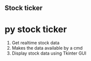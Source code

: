 ## Stock ticker
# py stock ticker

1. Get realtime stock data 
2. Makes the data available by a cmd
3. Display stock data using Tkinter GUI 



